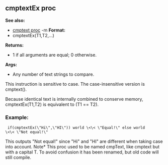 ## cmptextEx proc
**See also:**
*   [cmptext proc](/ref/proc/cmptext.md) -m<!-- -->
**Format:**
*   cmptextEx(T1,T2,\...)
<!-- -->
**Returns:**
*   1 if all arguments are equal; 0 otherwise.
<!-- -->
**Args:**
*   Any number of text strings to compare.


This instruction is sensitive to case. The case-insensitive
version is cmptext(). 

Because identical text is internally
combined to conserve memory, cmptextEx(T1,T2) is equivalent to (T1 ==
T2).
### Example:

```
 if(cmptextEx(\"Hi\",\"HI\")) world \<\< \"Equal!\" else world
\<\< \"Not equal!\" 
```
 

This outputs \"Not equal!\"
since \"Hi\" and \"HI\" are different when taking case into account.
Note* This proc used to be named cmpText, like cmptext but with a
capital T. To avoid confusion it has been renamed, but old code will
still compile.